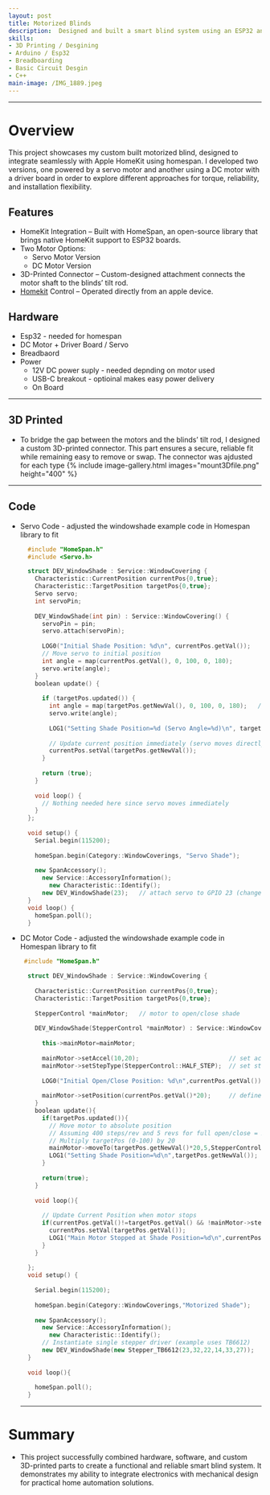 ```yaml
---
layout: post
title: Motorized Blinds
description:  Designed and built a smart blind system using an ESP32 and motor driver. Integrated 3D-printed components for mounting, enabling remote and automated control of window blinds
skills: 
- 3D Printing / Desgining
- Arduino / Esp32
- Breadboarding
- Basic Circuit Desgin
- C++
main-image: /IMG_1889.jpeg
---
```


---
# Overview
This project showcases my custom built motorized blind, designed to integrate seamlessly with Apple HomeKit using homespan. I developed two versions, one powered by a servo motor and another using a DC motor with a driver board in order to explore different approaches for torque, reliability, and installation flexibility.

## Features
- HomeKit Integration – Built with HomeSpan, an open-source library that brings native HomeKit support to ESP32 boards.
- Two Motor Options:
  - Servo Motor Version
  - DC Motor Version
- 3D-Printed Connector – Custom-designed attachment connects the motor shaft to the blinds’ tilt rod.
- [Homekit](https://github.com/HomeSpan/HomeSpan/tree/master) Control – Operated directly from an apple device.

## Hardware
- Esp32 - needed for homespan
- DC Motor + Driver Board / Servo
- Breadbaord
- Power
    - 12V DC power suply - needed depnding on motor used
    - USB-C breakout - optioinal makes easy power delivery
    - On Board
 
---
## 3D Printed
- To bridge the gap between the motors and the blinds’ tilt rod, I designed a custom 3D-printed connector. This part ensures a secure, reliable fit while remaining easy to remove or swap. The connector was ajdusted for each type
    {% include image-gallery.html images="mount3Dfile.png" height="400" %} 

---
## Code
- Servo Code - adjusted the windowshade example code in Homespan library to fit
  ```cpp
    #include "HomeSpan.h"
    #include <Servo.h>
  
    struct DEV_WindowShade : Service::WindowCovering {
      Characteristic::CurrentPosition currentPos{0,true};
      Characteristic::TargetPosition targetPos{0,true};
      Servo servo;
      int servoPin;
    
      DEV_WindowShade(int pin) : Service::WindowCovering() {
        servoPin = pin;
        servo.attach(servoPin);
    
        LOG0("Initial Shade Position: %d\n", currentPos.getVal());
        // Move servo to initial position
        int angle = map(currentPos.getVal(), 0, 100, 0, 180);
        servo.write(angle);
      }
      boolean update() {
    
        if (targetPos.updated()) {
          int angle = map(targetPos.getNewVal(), 0, 100, 0, 180);   // scale HomeKit
          servo.write(angle);
    
          LOG1("Setting Shade Position=%d (Servo Angle=%d)\n", targetPos.getNewVal(), angle);
    
          // Update current position immediately (servo moves directly)
          currentPos.setVal(targetPos.getNewVal());
        }
    
        return (true);
      }
    
      void loop() {
        // Nothing needed here since servo moves immediately
      }
    };
    
    void setup() {
      Serial.begin(115200);
    
      homeSpan.begin(Category::WindowCoverings, "Servo Shade");
    
      new SpanAccessory();
        new Service::AccessoryInformation();
          new Characteristic::Identify();
        new DEV_WindowShade(23);   // attach servo to GPIO 23 (change if needed)
    }
    void loop() {
      homeSpan.poll();
    }
  ```
  
- DC Motor Code - adjusted the windowshade example code in Homespan library to fit
  ```cpp
   #include "HomeSpan.h"
  
    struct DEV_WindowShade : Service::WindowCovering {
    
      Characteristic::CurrentPosition currentPos{0,true};
      Characteristic::TargetPosition targetPos{0,true};
      
      StepperControl *mainMotor;   // motor to open/close shade
    
      DEV_WindowShade(StepperControl *mainMotor) : Service::WindowCovering(){
    
        this->mainMotor=mainMotor;                         
               
        mainMotor->setAccel(10,20);                         // set acceleration parameters
        mainMotor->setStepType(StepperControl::HALF_STEP);  // set step type
    
        LOG0("Initial Open/Close Position: %d\n",currentPos.getVal());
        
        mainMotor->setPosition(currentPos.getVal()*20);     // define initial position
      }
      boolean update(){
        if(targetPos.updated()){
          // Move motor to absolute position
          // Assuming 400 steps/rev and 5 revs for full open/close = 2000 steps
          // Multiply targetPos (0-100) by 20
          mainMotor->moveTo(targetPos.getNewVal()*20,5,StepperControl::BRAKE);
          LOG1("Setting Shade Position=%d\n",targetPos.getNewVal());
        }
    
        return(true);
      }
    
      void loop(){
    
        // Update Current Position when motor stops
        if(currentPos.getVal()!=targetPos.getVal() && !mainMotor->stepsRemaining()){
          currentPos.setVal(targetPos.getVal());
          LOG1("Main Motor Stopped at Shade Position=%d\n",currentPos.getVal());
        }           
      }
      
    };
    void setup() {
    
      Serial.begin(115200);
    
      homeSpan.begin(Category::WindowCoverings,"Motorized Shade");
    
      new SpanAccessory();                                                          
        new Service::AccessoryInformation();
          new Characteristic::Identify(); 
        // Instantiate single stepper driver (example uses TB6612)
        new DEV_WindowShade(new Stepper_TB6612(23,32,22,14,33,27));
    }
    
    void loop(){
      
      homeSpan.poll();  
    }

  ```
  ---
# Summary
- This project successfully combined hardware, software, and custom 3D-printed parts to create a functional and reliable smart blind system. It demonstrates my ability to integrate electronics with mechanical design for practical home automation solutions.
